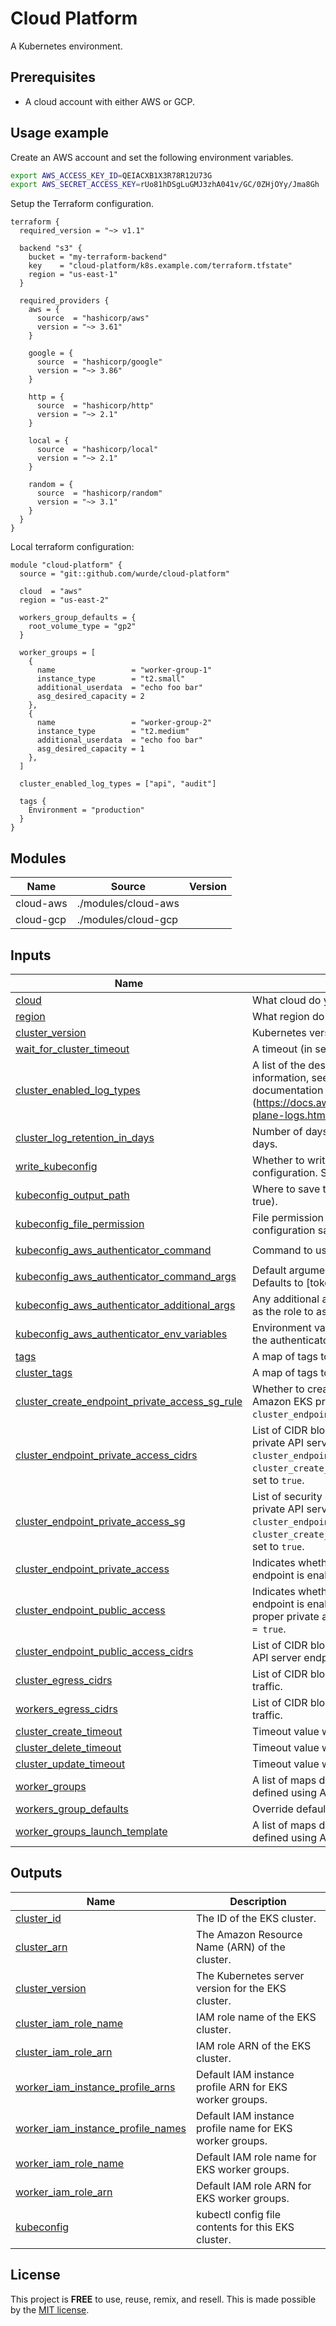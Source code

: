 # Cloud Platform

A Kubernetes environment.

## Prerequisites

- A cloud account with either AWS or GCP.

## Usage example

Create an AWS account and set the following environment variables.

```bash
export AWS_ACCESS_KEY_ID=QEIACXB1X3R78R12U73G
export AWS_SECRET_ACCESS_KEY=rUo81hDSgLuGMJ3zhA041v/GC/0ZHjOYy/Jma8Gh
```

Setup the Terraform configuration.

```hcl
terraform {
  required_version = "~> v1.1"

  backend "s3" {
    bucket = "my-terraform-backend"
    key    = "cloud-platform/k8s.example.com/terraform.tfstate"
    region = "us-east-1"
  }

  required_providers {
    aws = {
      source  = "hashicorp/aws"
      version = "~> 3.61"
    }

    google = {
      source  = "hashicorp/google"
      version = "~> 3.86"
    }

    http = {
      source  = "hashicorp/http"
      version = "~> 2.1"
    }

    local = {
      source  = "hashicorp/local"
      version = "~> 2.1"
    }

    random = {
      source  = "hashicorp/random"
      version = "~> 3.1"
    }
  }
}
```

Local terraform configuration:

```hcl
module "cloud-platform" {
  source = "git::github.com/wurde/cloud-platform"

  cloud  = "aws"
  region = "us-east-2"

  workers_group_defaults = {
    root_volume_type = "gp2"
  }

  worker_groups = [
    {
      name                 = "worker-group-1"
      instance_type        = "t2.small"
      additional_userdata  = "echo foo bar"
      asg_desired_capacity = 2
    },
    {
      name                 = "worker-group-2"
      instance_type        = "t2.medium"
      additional_userdata  = "echo foo bar"
      asg_desired_capacity = 1
    },
  ]

  cluster_enabled_log_types = ["api", "audit"]

  tags {
    Environment = "production"
  }
}
```

## Modules

| Name | Source | Version |
|------|--------|---------|
| cloud-aws | ./modules/cloud-aws |  |
| cloud-gcp | ./modules/cloud-gcp |  |

## Inputs

| Name | Description | Type | Default | Required |
|------|-------------|------|---------|:--------:|
| <a name="input_cloud"></a> [cloud](#input_cloud) | What cloud do you want to deploy to? AWS or GCP? | `string` | `aws` | no |
| <a name="input_region"></a> [region](#input_region) | What region do you want to deploy to? | `string` | `us-east-2` | no |
| <a name="input_cluster_version"></a> [cluster_version](#input_cluster_version) | Kubernetes version to use for the EKS cluster. | `string` | `1.21` | no |
| <a name="input_wait_for_cluster_timeout"></a> [wait_for_cluster_timeout](#input_wait_for_cluster_timeout) | A timeout (in seconds) to wait for cluster to be available. | `number` | `300` | no |
| <a name="input_cluster_enabled_log_types"></a> [cluster_enabled_log_types](#input_cluster_enabled_log_types) | A list of the desired control plane logging to enable. For more information, see Amazon EKS Control Plane Logging documentation (https://docs.aws.amazon.com/eks/latest/userguide/control-plane-logs.html) | `list(string)` | `[]` | no |
| <a name="input_cluster_log_retention_in_days"></a> [cluster_log_retention_in_days](#input_cluster_log_retention_in_days) | Number of days to retain log events. Default retention - 90 days. | `number` | `90` | no |
| <a name="input_write_kubeconfig"></a> [write_kubeconfig](#input_write_kubeconfig) | Whether to write a Kubectl config file containing the cluster configuration. Saved to kubeconfig_output_path. | `bool` | `true` | no |
| <a name="input_kubeconfig_output_path"></a> [kubeconfig_output_path](#input_kubeconfig_output_path) | Where to save the Kubectl config file (if write_kubeconfig = true). | `string` | `./` | no |
| <a name="input_kubeconfig_file_permission"></a> [kubeconfig_file_permission](#input_kubeconfig_file_permission) | File permission of the Kubectl config file containing cluster configuration saved to `kubeconfig_output_path. | `string` | `0600` | no |
| <a name="input_kubeconfig_aws_authenticator_command"></a> [kubeconfig_aws_authenticator_command](#input_kubeconfig_aws_authenticator_command) | Command to use to fetch AWS EKS credentials. | `string` | `aws-iam-authenticator` | no |
| <a name="input_kubeconfig_aws_authenticator_command_args"></a> [kubeconfig_aws_authenticator_command_args](#input_kubeconfig_aws_authenticator_command_args) | Default arguments passed to the authenticator command. Defaults to [token -i $cluster_name]. | `list(string)` | `[]` | no |
| <a name="input_kubeconfig_aws_authenticator_additional_args"></a> [kubeconfig_aws_authenticator_additional_args](#input_kubeconfig_aws_authenticator_additional_args) | Any additional arguments to pass to the authenticator such as the role to assume. e.g. [\"-r\", \"MyEksRole\"]. | `list(string)` | `[]` | no |
| <a name="input_kubeconfig_aws_authenticator_env_variables"></a> [kubeconfig_aws_authenticator_env_variables](#input_kubeconfig_aws_authenticator_env_variables) | Environment variables that should be used when executing the authenticator. e.g. { AWS_PROFILE = \"eks\"}. | `map(string)` | `{}` | no |
| <a name="input_tags"></a> [tags](#input_tags) | A map of tags to add to all resources. | `map(string)` | `{}` | no |
| <a name="input_cluster_tags"></a> [cluster_tags](#input_cluster_tags) | A map of tags to add to just the eks resource. | `map(string)` | `{}` | no |
| <a name="input_cluster_create_endpoint_private_access_sg_rule"></a> [cluster_create_endpoint_private_access_sg_rule](#input_cluster_create_endpoint_private_access_sg_rule) | Whether to create security group rules for the access to the Amazon EKS private API server endpoint. When is `true`, `cluster_endpoint_private_access_cidrs` must be setted. | `bool` | `false` | no |
| <a name="input_cluster_endpoint_private_access_cidrs"></a> [cluster_endpoint_private_access_cidrs](#input_cluster_endpoint_private_access_cidrs) | List of CIDR blocks which can access the Amazon EKS private API server endpoint. To use this `cluster_endpoint_private_access` and `cluster_create_endpoint_private_access_sg_rule` must be set to `true`. | `list(string)` | `null` | no |
| <a name="input_cluster_endpoint_private_access_sg"></a> [cluster_endpoint_private_access_sg](#input_cluster_endpoint_private_access_sg) | List of security group IDs which can access the Amazon EKS private API server endpoint. To use this `cluster_endpoint_private_access` and `cluster_create_endpoint_private_access_sg_rule` must be set to `true`. | `list(string)` | `null` | no |
| <a name="input_cluster_endpoint_private_access"></a> [cluster_endpoint_private_access](#input_cluster_endpoint_private_access) | Indicates whether or not the Amazon EKS private API server endpoint is enabled. | `bool` | `false` | no |
| <a name="input_cluster_endpoint_public_access"></a> [cluster_endpoint_public_access](#input_cluster_endpoint_public_access) | Indicates whether or not the Amazon EKS public API server endpoint is enabled. When it's set to `false` ensure to have a proper private access with `cluster_endpoint_private_access = true`. | `bool` | `true` | no |
| <a name="input_cluster_endpoint_public_access_cidrs"></a> [cluster_endpoint_public_access_cidrs](#input_cluster_endpoint_public_access_cidrs) | List of CIDR blocks which can access the Amazon EKS public API server endpoint. | `list(string)` | `["0.0.0.0/0"]` | no |
| <a name="input_cluster_egress_cidrs"></a> [cluster_egress_cidrs](#input_cluster_egress_cidrs) | List of CIDR blocks that are permitted for cluster egress traffic. | `any` | `["0.0.0.0/0"]` | no |
| <a name="input_workers_egress_cidrs"></a> [workers_egress_cidrs](#input_workers_egress_cidrs) | List of CIDR blocks that are permitted for cluster egress traffic. | `any` | `["0.0.0.0/0"]` | no |
| <a name="input_cluster_create_timeout"></a> [cluster_create_timeout](#input_cluster_create_timeout) | Timeout value when creating the EKS cluster. | `string` | `30m` | no |
| <a name="input_cluster_delete_timeout"></a> [cluster_delete_timeout](#input_cluster_delete_timeout) | Timeout value when deleting the EKS cluster. | `string` | `15m` | no |
| <a name="input_cluster_update_timeout"></a> [cluster_update_timeout](#input_cluster_update_timeout) | Timeout value when updating the EKS cluster. | `string` | `60m` | no |
| <a name="input_worker_groups"></a> [worker_groups](#input_worker_groups) | A list of maps defining worker group configurations to be defined using AWS Launch Configurations. | `list(any)` | `[]` | no |
| <a name="input_workers_group_defaults"></a> [workers_group_defaults](#input_workers_group_defaults) | Override default values for target groups. | `any` | `[]` | no |
| <a name="input_worker_groups_launch_template"></a> [worker_groups_launch_template](#input_worker_groups_launch_template) | A list of maps defining worker group configurations to be defined using AWS Launch Templates. | `any` | `[]` | no |

## Outputs

| Name | Description |
|------|-------------|
| <a name="output_cluster_id"></a> [cluster_id](#output_cluster_id) | The ID of the EKS cluster. |
| <a name="output_cluster_arn"></a> [cluster_arn](#output_cluster_arn) | The Amazon Resource Name (ARN) of the cluster. |
| <a name="output_cluster_version"></a> [cluster_version](#output_cluster_version) | The Kubernetes server version for the EKS cluster. |
| <a name="output_cluster_iam_role_name"></a> [cluster_iam_role_name](#output_cluster_iam_role_name) | IAM role name of the EKS cluster. |
| <a name="output_cluster_iam_role_arn"></a> [cluster_iam_role_arn](#output_cluster_iam_role_arn) | IAM role ARN of the EKS cluster. |
| <a name="output_worker_iam_instance_profile_arns"></a> [worker_iam_instance_profile_arns](#output_worker_iam_instance_profile_arns) | Default IAM instance profile ARN for EKS worker groups. |
| <a name="output_worker_iam_instance_profile_names"></a> [worker_iam_instance_profile_names](#output_worker_iam_instance_profile_names) | Default IAM instance profile name for EKS worker groups. |
| <a name="output_worker_iam_role_name"></a> [worker_iam_role_name](#output_worker_iam_role_name) | Default IAM role name for EKS worker groups. |
| <a name="output_worker_iam_role_arn"></a> [worker_iam_role_arn](#output_worker_iam_role_arn) | Default IAM role ARN for EKS worker groups. |
| <a name="output_kubeconfig"></a> [kubeconfig](#output_kubeconfig) | kubectl config file contents for this EKS cluster. |

## License

This project is __FREE__ to use, reuse, remix, and resell.
This is made possible by the [MIT license](/LICENSE).
